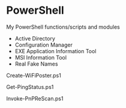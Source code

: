 # PowerShell

My PowerShell functions/scripts and modules

- Active Directory
- Configuration Manager
- EXE Application Information Tool
- MSI Information Tool
- Real Fake Names

Create-WiFiPoster.ps1

Get-PingStatus.ps1

Invoke-PnPReScan.ps1
